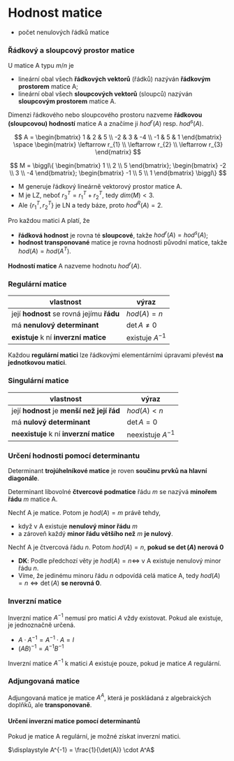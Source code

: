 # Hodnost matice

- počet nenulových řádků matice

### Řádkový a sloupcový prostor matice

U matice A typu $m/n$ je
- lineární obal všech **řádkových vektorů** (řádků) nazýván **řádkovým prostorem** matice A;
- lineární obal všech **sloupcových vektorů** (sloupců) nazýván **sloupcovým prostorem** matice A.

Dimenzi řádkového nebo sloupcového prostoru nazveme **řádkovou (sloupcovou) hodností** matice A a značíme ji $hod^r(A)$ resp. $hod^s(A)$.

$$
A = \begin{bmatrix}
1 & 2 & 5 \\
-2 & 3 & -4 \\
-1 & 5 & 1
\end{bmatrix} \space \begin{matrix}
\leftarrow r_{1} \\
\leftarrow r_{2} \\
\leftarrow r_{3}
\end{matrix}
$$

$$
M = \biggl\{ \begin{bmatrix}
1 \\
2 \\
5
\end{bmatrix}; \begin{bmatrix}
-2 \\
3 \\
-4
\end{bmatrix}; \begin{bmatrix}
-1 \\
5 \\
1
\end{bmatrix} \biggl\}
$$

- M generuje řádkový lineárně vektorový prostor matice A.
- M je LZ, neboť $r_3^T = r_1^T + r_2^T$, tedy $dim(M) < 3$.
- Ale $\{r_1^T, r_2^T\}$ je LN a tedy báze, proto $hod^R(A) = 2$.

Pro každou matici A platí, že
- **řádková hodnost** je rovna té **sloupcové**, takže $hod^r(A) = hod^s(A)$;
- **hodnost transponované** matice je rovna hodnosti původní matice, takže $hod(A) = hod(A^T)$.

**Hodností matice** A nazveme hodnotu $hod^r(A)$.

### Regulární matice

| vlastnost                                 | výraz                     |
| ----------------------------------------- | ------------------------- |
| její **hodnost** se rovná jejímu **řádu** | $hod(A) = n$              |
| má **nenulový determinant**               | $\det{A} \neq 0$          |
| **existuje** k ní **inverzní matice**     | $\text{existuje } A^{-1}$ |

Každou **regulární matici** lze řádkovými elementárními úpravami převést **na jednotkovou matici**.

### Singulární matice

| vlastnost                                  | výraz                       |
| ------------------------------------------ | --------------------------- |
| její **hodnost** je **menší než její řád** | $hod(A) < n$                |
| má **nulový determinant**                  | $\det{A} = 0$               |
| **neexistuje** k ní **inverzní matice**    | $\text{neexistuje } A^{-1}$ |

### Určení hodnosti pomocí determinantu

Determinant **trojúhelníkové matice** je roven **součinu prvků na hlavní diagonále**.

Determinant libovolné **čtvercové podmatice** řádu $m$ se nazývá **minořem řádu** $m$ matice A.

Nechť A je matice. Potom je $hod(A) = m$ právě tehdy,
- když v A existuje **nenulový minor řádu** $m$
- a zároveň každý **minor řádu většího než** $m$ **je nulový**.

Nechť A je čtvercová řádu $n$. Potom $hod(A) = n$, **pokud se $\det(A)$ nerová 0**
- **DK**: Podle předchozí věty je $hod(A) = n \iff$ v A existuje nenulový minor řádu $n$.
- Víme, že jedinému minoru řádu $n$ odpovídá celá matice A, tedy $hod(A) = n \iff \det(A)$ **se nerovná 0**.

### Inverzní matice

Inverzní matice $A^{-1}$ nemusí pro matici $A$ vždy existovat. Pokud ale existuje, je jednoznačně určená.
- $A \cdot A^{-1} = A^{-1} \cdot A = I$
- $(AB)^{-1} = A^{-1}B^{-1}$

Inverzní matice $A^{-1}$ k matici $A$ existuje pouze, pokud je matice $A$ regulární.

### Adjungovaná matice

Adjungovaná matice je matice $A^A$, která je poskládaná z algebraických doplňků, ale **transponovaně**.

#### Určení inverzní matice pomocí determinantů

Pokud je matice A regulární, je možné získat inverzní matici.

$\displaystyle A^{-1} = \frac{1}{\det(A)} \cdot A^A$

